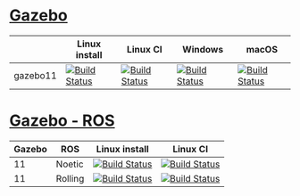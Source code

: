 # [Gazebo][gazebo-repo]

| | Linux install | Linux CI | Windows | macOS |
|-|-|-|-|-|
| gazebo11 | [![Build Status][gazebo11-install-badge]][gazebo11-install] | [![Build Status][gazebo11-focal-badge]][gazebo11-focal] | [![Build Status][gazebo11-windows7-badge]][gazebo11-windows7] | [![Build Status][gazebo11-homebrew-badge]][gazebo11-homebrew] |

# [Gazebo - ROS][gazebo-ros-pkgs-repo]

Gazebo | ROS | Linux install | Linux CI
-|-|-|-
11 | Noetic | [![Build Status][noetic-11-install-badge]][noetic-11-install] | [![Build Status][noetic-11-linux-badge]][noetic-11-linux]
11 | Rolling | [![Build Status][rolling-11-install-badge]][rolling-11-install] | [![Build Status][rolling-11-linux-badge]][rolling-11-linux]

[gazebo-repo]: https://github.com/osrf/gazebo
[gazebo-ros-pkgs-repo]: https://github.com/ros-simulation/gazebo_ros_pkgs

[gazebo11-focal]: https://build.osrfoundation.org/job/gazebo-ci-gazebo11-focal-amd64-gpu-nvidia
[gazebo11-focal-badge]: https://build.osrfoundation.org/buildStatus/icon?job=gazebo-ci-gazebo11-focal-amd64-gpu-nvidia
[gazebo11-install]: https://build.osrfoundation.org/job/gazebo-install-gazebo11_pkg-focal-amd64
[gazebo11-install-badge]: https://build.osrfoundation.org/buildStatus/icon?job=gazebo-install-gazebo11_pkg-focal-amd64
[gazebo11-windows7]: https://build.osrfoundation.org/job/gazebo-ci-gazebo11-windows7-amd64/
[gazebo11-windows7-badge]: https://build.osrfoundation.org/buildStatus/icon?job=gazebo-ci-gazebo11-windows7-amd64
[gazebo11-homebrew]: https://build.osrfoundation.org/job/gazebo-ci-gazebo11-homebrew-amd64/
[gazebo11-homebrew-badge]: https://build.osrfoundation.org/buildStatus/icon?job=gazebo-ci-gazebo11-homebrew-amd64

[noetic-11-install-badge]: https://build.osrfoundation.org/buildStatus/icon?job=ros_gazebo_pkgs-install_pkg_noetic-focal-amd64
[noetic-11-install]: https://build.osrfoundation.org/job/ros_gazebo_pkgs-install_pkg_noetic-focal-amd64/
[noetic-11-linux-badge]: https://build.osrfoundation.org/buildStatus/icon?job=ros_gazebo_pkgs-ci-default_noetic-focal-amd64
[noetic-11-linux]: https://build.osrfoundation.org/job/ros_gazebo_pkgs-ci-default_noetic-focal-amd64/

<!-- TODO - This should be fixed with https://github.com/gazebo-tooling/release-tools/pull/854#issuecomment-1349563657 follow-up -->
[rolling-11-install-badge]: https://build.osrfoundation.org/buildStatus/icon?job=ros2_gazebo_pkgs-install_pkg_rolling-jammy-amd64
[rolling-11-install]: https://build.osrfoundation.org/job/ros2_gazebo_pkgs-install_pkg_rolling-jammy-amd64/
[rolling-11-linux-badge]: https://build.osrfoundation.org/buildStatus/icon?job=ros2_gazebo_pkgs-ci-default_rolling-jammy-amd64
[rolling-11-linux]: https://build.osrfoundation.org/job/ros2_gazebo_pkgs-ci-default_rolling-jammy-amd64/
